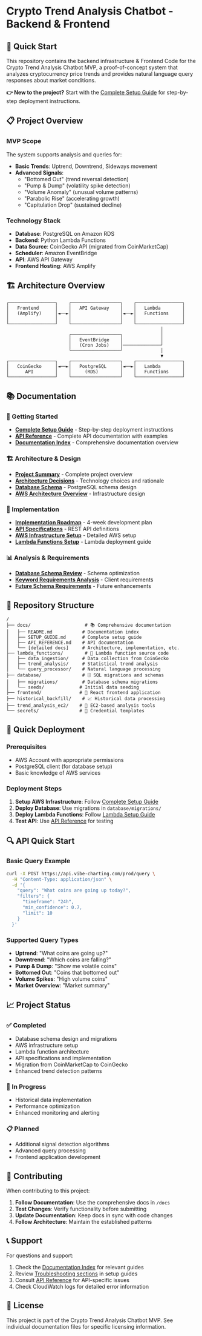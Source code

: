 # Crypto Trend Analysis Chatbot - Backend & Frontend

## 🚀 Quick Start

This repository contains the backend infrastructure & Frontend Code for the Crypto Trend Analysis Chatbot MVP, a proof-of-concept system that analyzes cryptocurrency price trends and provides natural language query responses about market conditions.

**👉 New to the project?** Start with the [Complete Setup Guide](docs/SETUP_GUIDE.md) for step-by-step deployment instructions.

## 📋 Project Overview

### MVP Scope

The system supports analysis and queries for:
- **Basic Trends**: Uptrend, Downtrend, Sideways movement
- **Advanced Signals**: 
  - "Bottomed Out" (trend reversal detection)
  - "Pump & Dump" (volatility spike detection)
  - "Volume Anomaly" (unusual volume patterns)
  - "Parabolic Rise" (accelerating growth)
  - "Capitulation Drop" (sustained decline)

### Technology Stack

- **Database**: PostgreSQL on Amazon RDS
- **Backend**: Python Lambda Functions
- **Data Source**: CoinGecko API (migrated from CoinMarketCap)
- **Scheduler**: Amazon EventBridge
- **API**: AWS API Gateway
- **Frontend Hosting**: AWS Amplify

## 🏗️ Architecture Overview

```
┌─────────────────┐    ┌──────────────────┐    ┌─────────────────┐
│   Frontend      │    │   API Gateway    │    │   Lambda        │
│   (Amplify)     │◄──►│                  │◄──►│   Functions     │
│                 │    │                  │    │                 │
└─────────────────┘    └──────────────────┘    └─────────────────┘
                                                         │
                       ┌──────────────────┐              │
                       │   EventBridge    │              │
                       │   (Cron Jobs)    │──────────────┘
                       └──────────────────┘              │
                                                         ▼
┌─────────────────┐    ┌──────────────────┐    ┌─────────────────┐
│   CoinGecko     │◄──►│   PostgreSQL     │◄──►│   Lambda        │
│      API        │    │     (RDS)        │    │   Functions     │
└─────────────────┘    └──────────────────┘    └─────────────────┘
```

## 📚 Documentation

### 🎯 Getting Started
- **[Complete Setup Guide](docs/SETUP_GUIDE.md)** - Step-by-step deployment instructions
- **[API Reference](docs/API_REFERENCE.md)** - Complete API documentation with examples
- **[Documentation Index](docs/README.md)** - Comprehensive documentation overview

### 🏗️ Architecture & Design
- **[Project Summary](docs/00-project-summary.md)** - Complete project overview
- **[Architecture Decisions](docs/01-architecture-decisions.md)** - Technology choices and rationale
- **[Database Schema](docs/02-database-schema.md)** - PostgreSQL schema design
- **[AWS Architecture Overview](docs/aws-architecture-overview.md)** - Infrastructure design

### 🔧 Implementation
- **[Implementation Roadmap](docs/03-implementation-roadmap.md)** - 4-week development plan
- **[API Specifications](docs/04-api-specifications.md)** - REST API definitions
- **[AWS Infrastructure Setup](docs/05-aws-infrastructure-setup.md)** - Detailed AWS setup
- **[Lambda Functions Setup](docs/07-lambda-functions-setup.md)** - Lambda deployment guide

### 📊 Analysis & Requirements
- **[Database Schema Review](docs/10-database-schema-review.md)** - Schema optimization
- **[Keyword Requirements Analysis](docs/11-keyword-requirements-analysis.md)** - Client requirements
- **[Future Schema Requirements](docs/12-future-schema-requirements.md)** - Future enhancements

## 📁 Repository Structure

```
/
├── docs/                    # 📚 Comprehensive documentation
│   ├── README.md           # Documentation index
│   ├── SETUP_GUIDE.md      # Complete setup guide
│   ├── API_REFERENCE.md    # API documentation
│   └── [detailed docs]     # Architecture, implementation, etc.
├── lambda_functions/        # 🔧 Lambda function source code
│   ├── data_ingestion/     # Data collection from CoinGecko
│   ├── trend_analysis/     # Statistical trend analysis
│   └── query_processor/    # Natural language processing
├── database/               # 🗄️ SQL migrations and schemas
│   ├── migrations/         # Database schema migrations
│   └── seeds/             # Initial data seeding
├── frontend/              # 🎨 React frontend application
├── historical_backfill/    # 📈 Historical data processing
├── trend_analysis_ec2/    # 🔬 EC2-based analysis tools
└── secrets/               # 🔐 Credential templates
```

## 🚀 Quick Deployment

### Prerequisites
- AWS Account with appropriate permissions
- PostgreSQL client (for database setup)
- Basic knowledge of AWS services

### Deployment Steps
1. **Setup AWS Infrastructure**: Follow [Complete Setup Guide](docs/SETUP_GUIDE.md)
2. **Deploy Database**: Use migrations in `database/migrations/`
3. **Deploy Lambda Functions**: Follow [Lambda Setup Guide](docs/07-lambda-functions-setup.md)
4. **Test API**: Use [API Reference](docs/API_REFERENCE.md) for testing


## 🔍 API Quick Start

### Basic Query Example

```bash
curl -X POST https://api.vibe-charting.com/prod/query \
  -H "Content-Type: application/json" \
  -d '{
    "query": "What coins are going up today?",
    "filters": {
      "timeframe": "24h",
      "min_confidence": 0.7,
      "limit": 10
    }
  }'
```

### Supported Query Types
- **Uptrend**: "What coins are going up?"
- **Downtrend**: "Which coins are falling?"
- **Pump & Dump**: "Show me volatile coins"
- **Bottomed Out**: "Coins that bottomed out"
- **Volume Spikes**: "High volume coins"
- **Market Overview**: "Market summary"

## 📈 Project Status

### ✅ Completed
- Database schema design and migrations
- AWS infrastructure setup
- Lambda function architecture
- API specifications and implementation
- Migration from CoinMarketCap to CoinGecko
- Enhanced trend detection patterns

### 🔄 In Progress
- Historical data implementation
- Performance optimization
- Enhanced monitoring and alerting

### 📋 Planned
- Additional signal detection algorithms
- Advanced query processing
- Frontend application development

## 🤝 Contributing

When contributing to this project:

1. **Follow Documentation**: Use the comprehensive docs in `/docs`
2. **Test Changes**: Verify functionality before submitting
3. **Update Documentation**: Keep docs in sync with code changes
4. **Follow Architecture**: Maintain the established patterns

## 📞 Support

For questions and support:
1. Check the [Documentation Index](docs/README.md) for relevant guides
2. Review [Troubleshooting sections](docs/SETUP_GUIDE.md#troubleshooting) in setup guides
3. Consult [API Reference](docs/API_REFERENCE.md) for API-specific issues
4. Check CloudWatch logs for detailed error information

## 📄 License

This project is part of the Crypto Trend Analysis Chatbot MVP. See individual documentation files for specific licensing information. 